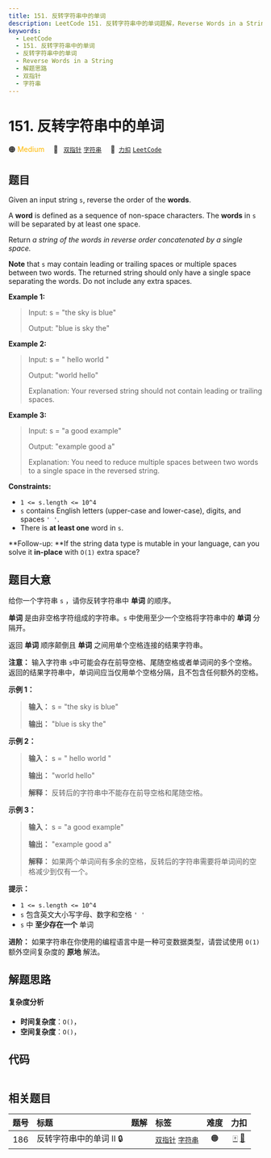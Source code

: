 ```yaml
---
title: 151. 反转字符串中的单词
description: LeetCode 151. 反转字符串中的单词题解，Reverse Words in a String，包含解题思路、复杂度分析以及完整的 JavaScript 代码实现。
keywords:
  - LeetCode
  - 151. 反转字符串中的单词
  - 反转字符串中的单词
  - Reverse Words in a String
  - 解题思路
  - 双指针
  - 字符串
---
```


# 151. 反转字符串中的单词

🟠 <font color=#ffb800>Medium</font>&emsp; 🔖&ensp; [`双指针`](/tag/two-pointers.md) [`字符串`](/tag/string.md)&emsp; 🔗&ensp;[`力扣`](https://leetcode.cn/problems/reverse-words-in-a-string) [`LeetCode`](https://leetcode.com/problems/reverse-words-in-a-string)

## 题目

Given an input string `s`, reverse the order of the **words**.

A **word** is defined as a sequence of non-space characters. The **words** in
`s` will be separated by at least one space.

Return _a string of the words in reverse order concatenated by a single
space._

**Note** that `s` may contain leading or trailing spaces or multiple spaces
between two words. The returned string should only have a single space
separating the words. Do not include any extra spaces.



**Example 1:**

> Input: s = "the sky is blue"
> 
> Output: "blue is sky the"

**Example 2:**

> Input: s = "  hello world  "
> 
> Output: "world hello"
> 
> Explanation: Your reversed string should not contain leading or trailing spaces.

**Example 3:**

> Input: s = "a good   example"
> 
> Output: "example good a"
> 
> Explanation: You need to reduce multiple spaces between two words to a single space in the reversed string.

**Constraints:**

  * `1 <= s.length <= 10^4`
  * `s` contains English letters (upper-case and lower-case), digits, and spaces `' '`.
  * There is **at least one** word in `s`.



**Follow-up:  **If the string data type is mutable in your language, can you
solve it **in-place**  with `O(1)` extra space?


## 题目大意

给你一个字符串 `s` ，请你反转字符串中 **单词** 的顺序。

**单词** 是由非空格字符组成的字符串。`s` 中使用至少一个空格将字符串中的 **单词** 分隔开。

返回 **单词** 顺序颠倒且 **单词** 之间用单个空格连接的结果字符串。

**注意：** 输入字符串
`s`中可能会存在前导空格、尾随空格或者单词间的多个空格。返回的结果字符串中，单词间应当仅用单个空格分隔，且不包含任何额外的空格。



**示例 1：**

> 
> 
> 
> 
> 
> **输入：** s = "the sky is blue"
> 
> **输出：** "blue is sky the"
> 
> 

**示例 2：**

> 
> 
> 
> 
> 
> **输入：** s = "  hello world  "
> 
> **输出：** "world hello"
> 
> **解释：** 反转后的字符串中不能存在前导空格和尾随空格。
> 
> 

**示例 3：**

> 
> 
> 
> 
> 
> **输入：** s = "a good   example"
> 
> **输出：** "example good a"
> 
> **解释：** 如果两个单词间有多余的空格，反转后的字符串需要将单词间的空格减少到仅有一个。
> 
> 



**提示：**

  * `1 <= s.length <= 10^4`
  * `s` 包含英文大小写字母、数字和空格 `' '`
  * `s` 中 **至少存在一个** 单词



**进阶：** 如果字符串在你使用的编程语言中是一种可变数据类型，请尝试使用 `O(1)` 额外空间复杂度的 **原地** 解法。


## 解题思路

#### 复杂度分析

- **时间复杂度**：`O()`，
- **空间复杂度**：`O()`，

## 代码

```javascript

```

## 相关题目

<!-- prettier-ignore -->
| 题号 | 标题 | 题解 | 标签 | 难度 | 力扣 |
| :------: | :------ | :------: | :------ | :------: | :------: |
| 186 | 反转字符串中的单词 II 🔒 |  |  [`双指针`](/tag/two-pointers.md) [`字符串`](/tag/string.md) | 🟠 | [🀄️](https://leetcode.cn/problems/reverse-words-in-a-string-ii) [🔗](https://leetcode.com/problems/reverse-words-in-a-string-ii) |